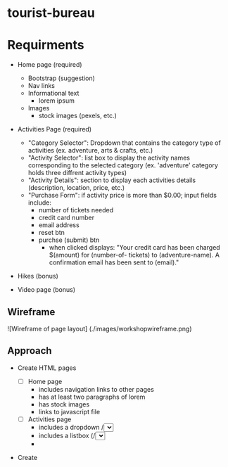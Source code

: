 # tourist-bureau

# Requirments

- Home page (required)
  - Bootstrap (suggestion)
  - Nav links
  - Informational text
    - lorem ipsum
  - Images
    - stock images (pexels, etc.)
- Activities Page (required)

  - "Category Selector": Dropdown that contains the category type of activities (ex. adventure, arts & crafts, etc.)
  - "Activity Selector": list box to display the activity names corresponding to the selected category (ex. 'adventure' category holds three diffrent activity types)
  - "Activity Details": section to display each activities details (description, location, price, etc.)
  - "Purchase Form": if activity price is more than $0.00; input fields include:
    - number of tickets needed
    - credit card number
    - email address
    - reset btn
    - purchse (submit) btn
      - when clicked displays:
        "Your credit card has been charged $(amount) for (number-of- tickets) to (adventure-name). A confirmation email has been sent to (email)."

- Hikes (bonus)
- Video page (bonus)

## Wireframe

![Wireframe of page layout] (./images/workshopwireframe.png)

## Approach

- Create HTML pages

  - [ ] Home page
    - includes navigation links to other pages
    - has at least two paragraphs of lorem
    - has stock images
    - links to javascript file
  - [ ] Activities page
    - includes a dropdown /<select> element
    - includes a listbox (/<select> element with a size attribute)
    -

- Create

